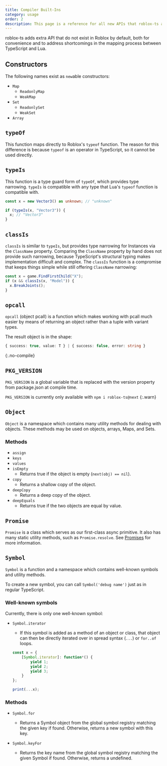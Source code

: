 ```yaml
---
title: Compiler Built-Ins
category: usage
order: 2
description: This page is a reference for all new APIs that roblox-ts adds that do not exist in Roblox.
---
```


roblox-ts adds extra API that do not exist in Roblox by default, both for convenience and to address shortcomings in the mapping process between TypeScript and Lua.

## Constructors

The following names exist as `new`able constructors:

- `Map`
    - `ReadonlyMap`
    - `WeakMap`
- `Set`
    - `ReadonlySet`
    - `WeakSet`
- `Array`

## `typeOf`

This function maps directly to Roblox's `typeof` function. The reason for this difference is because `typeof` is an operator in TypeScript, so it cannot be used directly.

## `typeIs`

This function is a type guard form of `typeOf`, which provides type narrowing. `typeIs` is compatible with any type that Lua's `typeof` function is compatible with.

```ts
const x = new Vector3() as unknown; // "unknown"

if (typeIs(x, "Vector3")) {
  x; // "Vector3"
}
```

## `classIs`

`classIs` is similar to `typeIs`, but provides type narrowing for Instances via the `ClassName` property. Comparing the `ClassName` property by hand does not provide such narrowing, because TypeScript's structural typing makes implementation difficult and complex. The `classIs` function is a compromise that keeps things simple while still offering `ClassName` narrowing:

```ts
const x = game.FindFirstChild("X");
if (x && classIs(x, "Model")) {
  x.BreakJoints();
}
```

## `opcall`

`opcall` (object pcall) is a function which makes working with pcall much easier by means of returning an object rather than a tuple with variant types.

The result object is in the shape:
```ts
{ success: true, value: T } | { success: false, error: string }
```
{:.no-compile}

## `PKG_VERSION`

`PKG_VERSION` is a global variable that is replaced with the version property from package.json at compile time.

`PKG_VERSION` is currently only available with `npm i roblox-ts@next`
{:.warn}

## `Object`

`Object` is a namespace which contains many utility methods for dealing with objects. These methods may be used on objects, arrays, Maps, and Sets.

### Methods

- `assign`
- `keys`
- `values`
- `isEmpty`
  - Returns true if the object is empty (`next(obj) == nil`).
- `copy`
  - Returns a shallow copy of the object.
- `deepCopy`
  - Returns a deep copy of the object.
- `deepEquals`
  - Returns true if the two objects are equal by value.

## `Promise`

`Promise` is a class which serves as our first-class async primitive. It also has many static utility methods, such as `Promise.resolve`. See [Promises](/docs/guides/promises) for more information.

## `Symbol`

`Symbol` is a function and a namespace which contains well-known symbols and utility methods.

To create a new symbol, you can call `Symbol('debug name')` just as in regular TypeScript.

### Well-known symbols

Currently, there is only one well-known symbol:

- `Symbol.iterator`
  - If this symbol is added as a method of an object or class, that object can then be directly iterated over in spread syntax (`...`) or `for..of` loops.

  ```ts
  const x = {
      [Symbol.iterator]: function*() {
          yield 1;
          yield 2;
          yield 3;
      }
  };

  print(...x);
  ```

### Methods

- `Symbol.for`
  - Returns a Symbol object from the global symbol registry matching the given key if found. Otherwise, returns a new symbol with this key.

- `Symbol.keyFor`
  - Returns the key name from the global symbol registry matching the given Symbol if found. Otherwise, returns a undefined.
